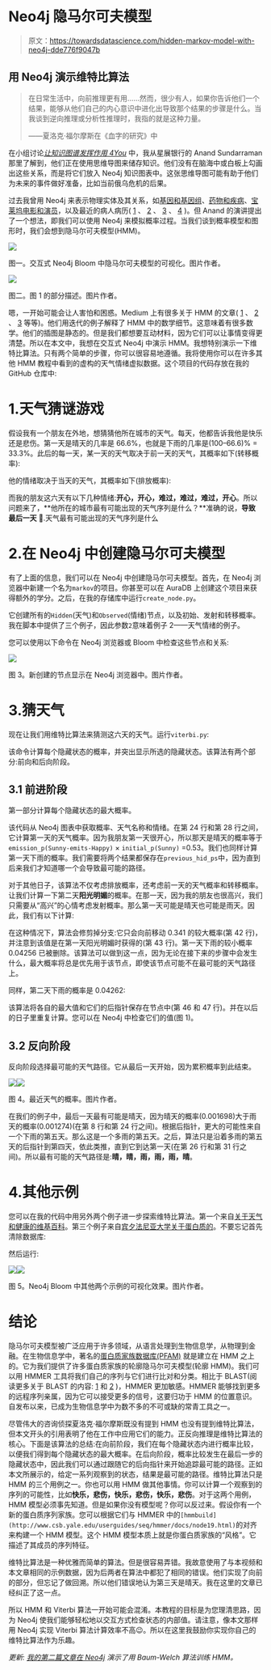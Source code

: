 # Neo4j 隐马尔可夫模型

> 原文：<https://towardsdatascience.com/hidden-markov-model-with-neo4j-dde776f9047b>

## 用 Neo4j 演示维特比算法

> 在日常生活中，向前推理更有用……然而，很少有人，如果你告诉他们一个结果，能够从他们自己的内心意识中进化出导致那个结果的步骤是什么。当我谈到逆向推理或分析性推理时，我指的就是这种力量。
> 
> ——夏洛克·福尔摩斯在《血字的研究》中

在小组讨论[*让知识图谱发挥作用 4You*](https://go.neo4j.com/wbr-220222-putting-knowledge-graphs-to-work4you-apac-on-demand.html) 中，我从星展银行的 Anand Sundarraman 那里了解到，他们正在使用思维导图来储存知识。他们没有在脑海中或白板上勾画出这些关系，而是将它们放入 Neo4j 知识图表中。这张思维导图可能有助于他们为未来的事件做好准备，比如当前俄乌危机的后果。

过去我曾用 Neo4j 来表示物理实体及其关系，如[基因和基因组](https://medium.com/geekculture/analyzing-genomes-in-a-graph-database-27a45faa0ae8)、[药物和疾病](/neo4j-for-diseases-959dffb5b479)、[宝莱坞电影和演员](https://medium.com/p/5ceb371031f1)，以及最近的病人病历( [1](/doctor-ai-an-ai-powered-virtual-voice-assistant-for-health-care-8c09af65aabb) 、 [2](https://medium.com/p/cc21765fa8a6) 、 [3](https://medium.com/p/1396d1cd6fa5) 、 [4](https://medium.com/p/b63b10d67bf4) )。但 Anand 的演讲提出了一个想法，即我们可以使用 Neo4j 来模拟概率过程。当我们谈到概率模型和图形时，我们会想到隐马尔可夫模型(HMM)。

![](img/28888a5d651ec32c9000f6ab9ad6f828.png)

图一。交互式 Neo4j Bloom 中隐马尔可夫模型的可视化。图片作者。

![](img/fdc6b698664c399f71e78d4e84453df3.png)

图二。图 1 的部分描述。图片作者。

嗯，一开始可能会让人害怕和困惑。Medium 上有很多关于 HMM 的文章( [1](https://medium.com/towards-data-science/how-to-build-a-poisson-hidden-markov-model-using-python-and-statsmodels-f7aa3f46f847) 、 [2](https://medium.com/@kangeugine/hidden-markov-model-7681c22f5b9) 、 [3](https://jonathan-hui.medium.com/machine-learning-hidden-markov-model-hmm-31660d217a61) 等等)。他们用迭代的例子解释了 HMM 中的数学细节。这意味着有很多数学。他们的插图是静态的。但是我们都想要互动材料，因为它们可以让事情变得更清楚。所以在本文中，我想在交互式 Neo4j 中演示 HMM。我想特别演示一下维特比算法。只有两个简单的步骤，你可以很容易地遵循。我将使用你可以在许多其他 HMM 教程中看到的虚构的天气情绪虚拟数据。这个项目的代码存放在我的 GitHub 仓库中:

[](https://github.com/dgg32/markov_neo4j)  

# 1.天气猜谜游戏

假设我有一个朋友在外地，想猜猜他所在城市的天气。每天，他都告诉我他是快乐还是悲伤。第一天是晴天的几率是 66.6%，也就是下雨的几率是(100–66.6)% = 33.3%。此后的每一天，某一天的天气取决于前一天的天气，其概率如下(转移概率):

他的情绪取决于当天的天气，其概率如下(排放概率):

而我的朋友这六天有以下几种情绪:**开心，开心，难过，难过，难过，开心**。所以问题来了，**他所在的城市最有可能出现的天气序列是什么？**准确的说，**导致最后一天** 🥵.天气最有可能出现的天气序列是什么

# 2.在 Neo4j 中创建隐马尔可夫模型

有了上面的信息，我们可以在 Neo4j 中创建隐马尔可夫模型。首先，在 Neo4j 浏览器中新建一个名为`markov`的项目。你甚至可以在 AuraDB 上创建这个项目来获得额外的学分。之后，在我的存储库中运行`create_node.py`。

它创建所有的`Hidden`(天气)和`Observed`(情绪)节点，以及初始、发射和转移概率。我在脚本中提供了三个例子，因此参数`2`意味着例子 2——天气情绪的例子。

您可以使用以下命令在 Neo4j 浏览器或 Bloom 中检查这些节点和关系:

![](img/01c956d7becc9d8e1496c3a25654cadf.png)

图 3。新创建的节点显示在 Neo4j 浏览器中。图片作者。

# 3.猜天气

现在让我们用维特比算法来猜测这六天的天气。运行`viterbi.py`:

该命令计算每个隐藏状态的概率，并突出显示所选的隐藏状态。该算法有两个部分:前向和后向阶段。

## 3.1 前进阶段

第一部分计算每个隐藏状态的最大概率。

该代码从 Neo4j 图表中获取概率、天气名称和情绪。在第 24 行和第 28 行之间，它计算第一天的天气概率。因为我朋友第一天很开心，所以那天是晴天的概率等于`emission_p(Sunny-emits-Happy)` × `initial_p(Sunny)` =0.53。我们也同样计算第一天下雨的概率。我们需要将两个结果都保存在`previous_hid_ps`中，因为直到后来我们才知道哪一个会导致最可能的路径。

对于其他日子，该算法不仅考虑排放概率，还考虑前一天的天气概率和转移概率。让我们计算一下第二天**阳光明媚**的概率。在那一天，因为我的朋友也很高兴，我们只需要从“高兴”的心情考虑发射概率。那么第一天可能是晴天也可能是雨天。因此，我们有以下计算:

在这种情况下，算法会修剪掉分支:它只会向前移动 0.341 的较大概率(第 42 行)，并注意到该值是在第一天阳光明媚时获得的(第 43 行)。第一天下雨的较小概率 0.04256 已被删除。该算法可以做到这一点，因为无论在接下来的步骤中会发生什么，最大概率将总是优先用于该节点，即使该节点可能不在最可能的天气路径上。

同样，第二天下雨的概率是 0.04262:

该算法将各自的最大值和它们的后指针保存在节点中(第 46 和 47 行)。并在以后的日子里重复计算。您可以在 Neo4j 中检查它们的值(图 1)。

## 3.2 反向阶段

反向阶段选择最可能的天气路径。它从最后一天开始，因为累积概率到此结束。

![](img/4af32f8964c707c657b07919cff03882.png)![](img/0624fb002d4fcddd192217bc75fda2cb.png)

图 4。最近天气的概率。图片作者。

在我们的例子中，最后一天最有可能是晴天，因为晴天的概率(0.001698)大于雨天的概率(0.001274)(在第 8 行和第 24 行之间)。根据后指针，更大的可能性来自一个下雨的第五天。那么这是一个多雨的第五天。之后，算法只是沿着多雨的第五天的后指针到第四天，依此类推，直到它到达第一天(在第 26 行和第 31 行之间)。所以最有可能的天气路径是:**晴，晴，雨，雨，雨，晴**。

# 4.其他示例

您可以在我的代码中用另外两个例子进一步探索维特比算法。第一个来自[关于天气和健康的维基百科](https://en.wikipedia.org/wiki/Viterbi_algorithm)。第三个例子来自[宾夕法尼亚大学关于蛋白质的](https://www.cis.upenn.edu/~cis262/notes/Example-Viterbi-DNA.pdf)。不要忘记首先清除数据库:

然后运行:

![](img/e8825a8913af18af9c1297c0895e64ed.png)![](img/382aa679c0debc3e2532d655d186ec3a.png)

图 5。Neo4j Bloom 中其他两个示例的可视化效果。图片作者。

# 结论

隐马尔可夫模型被广泛应用于许多领域，从语言处理到生物信息学，从物理到金融。在生物信息学中，著名的[蛋白质家族数据库(PFAM)](http://pfam.xfam.org/) 就是建立在 HMM 之上的。它为我们提供了许多蛋白质家族的轮廓隐马尔可夫模型(轮廓 HMM)。我们可以用 HMMER 工具将我们自己的序列与它们进行比对和分类。相比于 BLAST(阅读更多关于 BLAST 的内容: [1](https://medium.com/p/8239a45d8116) 和 [2](https://medium.com/p/3b35b29afde7) )，HMMER 更加敏感。HMMER 能够找到更多的远程序列亲属，因为它可以接受更多的信号，这要归功于 HMM 的位置意识。自发布以来，已成为生物信息学中为数不多的不可或缺的常青工具之一。

尽管伟大的咨询侦探夏洛克·福尔摩斯既没有提到 HMM 也没有提到维特比算法，但本文开头的引用表明了他在工作中应用它们的能力。正反向推理是维特比算法的核心。下面是该算法的总结:在向前阶段，我们在每个隐藏状态内进行概率比较，以便我们得到每个隐藏状态的最大概率。在后向阶段，概率比较发生在最后一步的隐藏状态中，因此我们可以通过跟随它的后向指针来开始追踪最可能的路径。正如本文所展示的，给定一系列观察到的状态，结果是最可能的路径。维特比算法只是 HMM 的三个用例之一。你也可以用 HMM 做其他事情。你可以计算一个观察到的序列的可能性，比如**快乐，悲伤，快乐，悲伤，快乐，悲伤**。对于这两个用例，HMM 模型必须事先知道。但是如果你没有模型呢？你可以反过来。假设你有一个新的蛋白质序列家族。您可以根据它们与 HMMER 中的`[hmmbuild](http://www.csb.yale.edu/userguides/seq/hmmer/docs/node19.html)`的对齐来构建一个 HMM 模型。这个 HMM 模型本质上就是你蛋白质家族的“风格”。它描述了其成员的序列特征。

维特比算法是一种优雅而简单的算法。但是很容易弄错。我故意使用了与本视频和本文章相同的示例数据，因为后两者在算法中都犯了相同的错误。他们实现了向前的部分，但忘记了做回溯。所以他们错误地认为第三天是晴天。我在这里的文章已经纠正了这一点。

所以 HMM 和 Viterbi 算法一开始可能会混淆。本教程的目标是为您理清思路，因为 Neo4j 使我们能够轻松地以交互方式检查状态的内部值。请注意，像本文那样用 Neo4j 实现 Viterbi 算法计算效率不高😉。所以在这里我鼓励你实现你自己的维特比算法作为乐趣。

*更新:* [*我的第二篇文章在 Neo4j*](https://dgg32.medium.com/train-a-hidden-markov-model-with-neo4j-a5547c9eb0d4) *演示了用 Baum-Welch 算法训练 HMM。*

[](https://dgg32.medium.com/membership) 